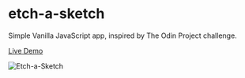 # etch-a-sketch
Simple Vanilla JavaScript app, inspired by The Odin Project challenge.

[Live Demo](https://matboulianne.github.io/etch-a-sketch/)

![Etch-a-Sketch](https://i.postimg.cc/0ymrkC0T/img-github.png)
